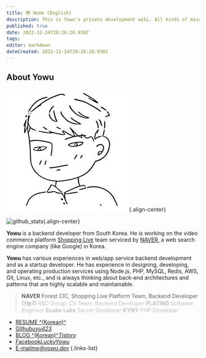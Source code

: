 ```yaml
---
title: 😎 Home (English)
description: This is Yowu's private development wiki. All kinds of miscellaneous documents are created.
published: true
date: 2022-12-24T20:26:20.930Z
tags: 
editor: markdown
dateCreated: 2022-12-24T20:26:20.930Z
---
```


## About Yowu

![yowu-white-trans.png](/yowu-white-trans.png){.align-center}

![github_stats](https://github-readme-stats.vercel.app/api?username=uyu423&show_icons=true&count_private=true){.align-center}

**Yowu** is a backend developer from South Korea. He is working on the video commerce platform [Shopping Live](https://shoppinglive.naver.com) team serviced by [NAVER](https://navercorp.com), a web search engine company (like Google) in Korea.

**Yowu** has various experiences in web/app service backend development and as a startup developer. He has experience in designing, developing, and operating production services using Node.js, PHP, MySQL, Redis, AWS, Git, Linux, etc., and is always thinking about back-end architectures and patterns that are highly scalable and maintainable.

> **NAVER** Forest CIC, Shopping Live Platform Team, Backend Developer
> <span style="color:silver;">**야놀자** R&D Group, CX Team, Backend Developer</span>
> <span style="color:silver;">**PLATING** Software Engineer</span>
> <span style="color:silver;">**Ecube Labs** Server Developer</span>
> <span style="color:silver;">**KYNY** PHP Developer</span>

- [RESUME ^(Korean)^](https://resume.yowu.dev)
- [Github*uyu423*](https://github.com/uyu423)
- [BLOG ^(Korean)^*Tistory*](https://luckyyowu.tistory.com)
- [Facebook*LuckyYowu*](https://facebook.com/luckyyowu)
- [E-mail*me@yowu.dev*](mailto:me@yowu.dev)
{.links-list}
